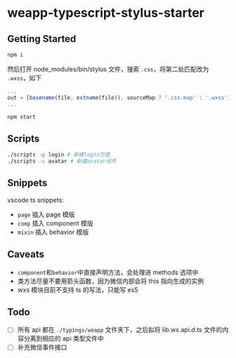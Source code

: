 # weapp-typescript-stylus-starter

## Getting Started

```bash
npm i
```

然后打开 node_modules/bin/stylus 文件，搜索 `.css`，将第二处匹配改为 `.wxss`，如下

```js
...
out = [basename(file, extname(file)), sourceMap ? '.css.map' : '.wxss'].join('');
...
```

```bash
npm start
```

## Scripts

```bash
./scripts -p login # 新建login页面
./scripts -c avatar # 新建avatar组件
```

## Snippets

vscode ts snippets:

- `page` 插入 page 模版
- `comp` 插入 component 模版
- `mixin` 插入 behavior 模版

## Caveats

- `component`和`behavior`中直接声明方法，会处理进 methods 选项中
- 类方法尽量不要用箭头函数，因为微信内部会将 this 指向生成的实例
- wxs 模块目前不支持 ts 的写法，只能写 es5

## Todo

- [ ] 所有 api 都在 `./typings/weapp` 文件夹下，之后拟将 lib.wx.api.d.ts 文件的内容分离到相应的 api 类型文件中
- [ ] 补充微信事件接口
